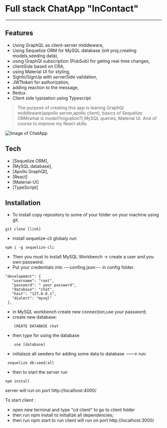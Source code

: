 # Full stack ChatApp "InContact"

----

## Features


 
 - Using GraphQL as client-server middleware,
 - Using Sequelize ORM for MySQL database (init proj,creating models,seeding data),
 - using GraphQl subscription (PubSub) for geting real-time changes,
 - clientSide based on CRA,
 - using Material UI for styling,
 - SignIn/SignUp with serverSide validation,
 - JWTtoken for authorization,
 - adding reaction to the message,
 - Redux.
 - Client side typisation using Typescript
 

> The purpose of creating this app is 
> leaning GraphQl middleware(appollo server,apollo client), 
> basics of Sequelize ORM(what is model?migration?),MySQL queries, 
> Material UI. And of course to improve my React skills.

![Image of ChatApp](https://i.postimg.cc/mDCD51nS/Chat.png)


## Tech


- [Sequelize ORM],
- [MySQL database],
- [Apollo GraphQl],
- [React]
- [Material-UI]
- [TypeScript]


## Installation

 - To install copy repository to some of your folder on your machine using git.

```
git clone [link]
```
 - install sequelize-cli globaly run:
 
```
npm i -g sequelize-cli
```

 - Then you must to install MySQL Workbench -> create a user and you own password.
 - Put your credentials into ---confing.json--- in config folder.
 ```
"development": {
    "username": "root",
    "password": " your password",
    "database": "chat",
    "host": "127.0.0.1",
    "dialect": "mysql"
  },
 ```
 - in MySQL workbench create new connection,use your password;
 - create new database:
```
    CREATE DATABASE chat
 ```
 
 - then type for using the database
```
    use [database]
```

 - initialaze all seeders for adding some data to database ---> run:
```
 sequelize db:seed:all  
```

 - then to start the server run 
```
npm install
```
server will run on port  http://localhost:4000/

 To start client :
 - open new terminal and type "cd client" to go to client folder
 - then run npm install to initialize all dependencies;
 - then run npm start to run 
client will run on port http://localhost:3000/

